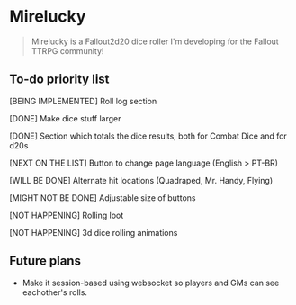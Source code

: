 # Mirelucky

> Mirelucky is a Fallout2d20 dice roller I'm developing for the Fallout TTRPG community!

## To-do priority list

[BEING IMPLEMENTED] Roll log section

[DONE] Make dice stuff larger

[DONE] Section which totals the dice results, both for Combat Dice and for d20s

[NEXT ON THE LIST] Button to change page language (English > PT-BR)

[WILL BE DONE] Alternate hit locations (Quadraped, Mr. Handy, Flying)

[MIGHT NOT BE DONE] Adjustable size of buttons

[NOT HAPPENING] Rolling loot

[NOT HAPPENING] 3d dice rolling animations

## Future plans

- Make it session-based using websocket so players and GMs can see eachother's rolls.
